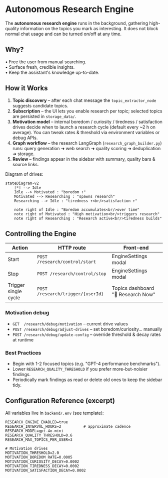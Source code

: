 # Autonomous Research Engine

The **autonomous research engine** runs in the background, gathering high-quality information on the topics you mark as interesting.  It does not block normal chat usage and can be turned on/off at any time.

## Why?

• Free the user from manual searching.  
• Surface fresh, credible insights.  
• Keep the assistant's knowledge up-to-date.

## How it Works

1. **Topic discovery** – after each chat message the `topic_extractor_node` suggests candidate topics.  
2. **Subscription** – the UI lets you enable research per topic; selected topics are persisted in `storage_data/`.
3. **Motivation model** – internal boredom / curiosity / tiredness / satisfaction drives decide when to launch a research cycle (default every ~2 h on average).  You can tweak rates & threshold via environment variables or debug APIs.
4. **Graph workflow** – the research LangGraph (`research_graph_builder.py`) runs: query generation ➜ web search ➜ quality scoring ➜ deduplication ➜ storage.
5. **Review** – findings appear in the sidebar with summary, quality bars & source links.

Diagram of drives:

```mermaid
stateDiagram-v2
    [*] --> Idle
    Idle --> Motivated : "boredom ↑"
    Motivated --> Researching : "spawns research"
    Researching --> Idle : "tiredness ↑<br/>satisfaction ↑"
    
    note right of Idle : "Boredom accumulates<br/>over time"
    note right of Motivated : "High motivation<br/>triggers research"
    note right of Researching : "Research active<br/>tiredness builds"
```

## Controlling the Engine

| Action | HTTP route | Front-end |
|--------|-----------|-----------|
| Start | `POST /research/control/start` | EngineSettings modal |
| Stop  | `POST /research/control/stop`  | EngineSettings modal |
| Trigger single cycle | `POST /research/trigger/{userId}` |  Topics dashboard "🚀 Research Now" |

### Motivation debug

* `GET  /research/debug/motivation` – current drive values
* `POST /research/debug/adjust-drives` – set boredom/curiosity… manually
* `POST /research/debug/update-config` – override threshold & decay rates at runtime

### Best Practices

* Begin with 1-2 focused topics (e.g. "GPT-4 performance benchmarks").
* Lower `RESEARCH_QUALITY_THRESHOLD` if you prefer more-but-noisier findings.
* Periodically mark findings as read or delete old ones to keep the sidebar tidy.

## Configuration Reference (excerpt)

All variables live in `backend/.env` (see template):

```
RESEARCH_ENGINE_ENABLED=true
RESEARCH_INTERVAL_HOURS=2          # approximate cadence
RESEARCH_MODEL=gpt-4o-mini
RESEARCH_QUALITY_THRESHOLD=0.6
RESEARCH_MAX_TOPICS_PER_USER=3

# Motivation drives
MOTIVATION_THRESHOLD=2.0
MOTIVATION_BOREDOM_RATE=0.0005
MOTIVATION_CURIOSITY_DECAY=0.0002
MOTIVATION_TIREDNESS_DECAY=0.0002
MOTIVATION_SATISFACTION_DECAY=0.0002
``` 